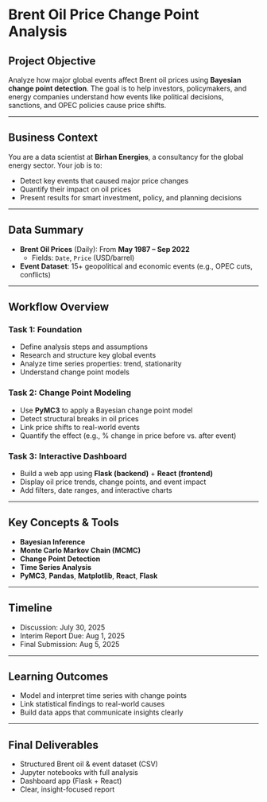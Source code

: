 #  Brent Oil Price Change Point Analysis

## Project Objective
Analyze how major global events affect Brent oil prices using **Bayesian change point detection**. The goal is to help investors, policymakers, and energy companies understand how events like political decisions, sanctions, and OPEC policies cause price shifts.

---

## Business Context
You are a data scientist at **Birhan Energies**, a consultancy for the global energy sector. Your job is to:
- Detect key events that caused major price changes
- Quantify their impact on oil prices
- Present results for smart investment, policy, and planning decisions

---

## Data Summary
- **Brent Oil Prices** (Daily): From **May 1987 – Sep 2022**
  - Fields: `Date`, `Price` (USD/barrel)
- **Event Dataset**: 15+ geopolitical and economic events (e.g., OPEC cuts, conflicts)

---

## Workflow Overview

### Task 1: Foundation
- Define analysis steps and assumptions
- Research and structure key global events
- Analyze time series properties: trend, stationarity
- Understand change point models

### Task 2: Change Point Modeling
- Use **PyMC3** to apply a Bayesian change point model
- Detect structural breaks in oil prices
- Link price shifts to real-world events
- Quantify the effect (e.g., % change in price before vs. after event)

### Task 3: Interactive Dashboard
- Build a web app using **Flask (backend)** + **React (frontend)**
- Display oil price trends, change points, and event impact
- Add filters, date ranges, and interactive charts

---

## Key Concepts & Tools
- **Bayesian Inference**
- **Monte Carlo Markov Chain (MCMC)**
- **Change Point Detection**
- **Time Series Analysis**
- **PyMC3**, **Pandas**, **Matplotlib**, **React**, **Flask**

---

## Timeline
- Discussion: July 30, 2025
- Interim Report Due: Aug 1, 2025
- Final Submission: Aug 5, 2025

---

## Learning Outcomes
- Model and interpret time series with change points
- Link statistical findings to real-world causes
- Build data apps that communicate insights clearly

---


## Final Deliverables
- Structured Brent oil & event dataset (CSV)
- Jupyter notebooks with full analysis
- Dashboard app (Flask + React)
- Clear, insight-focused report
